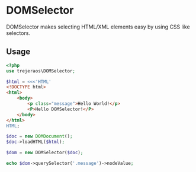 DOMSelector
===========

DOMSelector makes selecting HTML/XML elements easy by using CSS like selectors.



Usage
-----

```php
<?php
use trejeraos\DOMSelector;

$html = <<<'HTML'
<!DOCTYPE html>
<html>
    <body>
        <p class="message">Hello World!</p>
        <P>Hello DOMSelector!</P>
    </body>
</html>
HTML;

$doc = new DOMDocument();
$doc->loadHTML($html);

$dom = new DOMSelector($doc);

echo $dom->querySelector('.message')->nodeValue;
```
